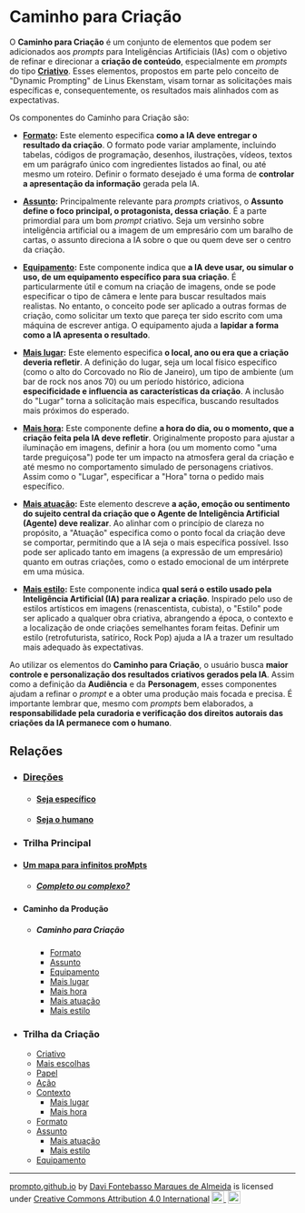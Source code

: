 # Caminho para Criação

O **Caminho para Criação** é um conjunto de elementos que podem ser adicionados aos *prompts* para Inteligências Artificiais (IAs) com o objetivo de refinar e direcionar a **criação de conteúdo**, especialmente em *prompts* do tipo **[Criativo](../../tipos-de-prompt/criativo.md)**. Esses elementos, propostos em parte pelo conceito de "Dynamic Prompting" de Linus Ekenstam, visam tornar as solicitações mais específicas e, consequentemente, os resultados mais alinhados com as expectativas.

Os componentes do Caminho para Criação são:

*   **[Formato](../../partes-de-prompt/controle/formato.md):** Este elemento especifica **como a IA deve entregar o resultado da criação**. O formato pode variar amplamente, incluindo tabelas, códigos de programação, desenhos, ilustrações, vídeos, textos em um parágrafo único com ingredientes listados ao final, ou até mesmo um roteiro. Definir o formato desejado é uma forma de **controlar a apresentação da informação** gerada pela IA.

*   **[Assunto](../../partes-de-prompt/criacao/assunto.md):** Principalmente relevante para *prompts* criativos, o **Assunto define o foco principal, o protagonista, dessa criação**. É a parte primordial para um bom *prompt* criativo. Seja um versinho sobre inteligência artificial ou a imagem de um empresário com um baralho de cartas, o assunto direciona a IA sobre o que ou quem deve ser o centro da criação.

*   **[Equipamento](../../partes-de-prompt/criacao/equipamento.md):** Este componente indica que **a IA deve usar, ou simular o uso, de um equipamento específico para sua criação**. É particularmente útil e comum na criação de imagens, onde se pode especificar o tipo de câmera e lente para buscar resultados mais realistas. No entanto, o conceito pode ser aplicado a outras formas de criação, como solicitar um texto que pareça ter sido escrito com uma máquina de escrever antiga. O equipamento ajuda a **lapidar a forma como a IA apresenta o resultado**.

*   **[Mais lugar](../../partes-de-prompt/criacao/mais-lugar.md):** Este elemento especifica **o local, ano ou era que a criação deveria refletir**. A definição do lugar, seja um local físico específico (como o alto do Corcovado no Rio de Janeiro), um tipo de ambiente (um bar de rock nos anos 70) ou um período histórico, adiciona **especificidade e influencia as características da criação**. A inclusão do "Lugar" torna a solicitação mais específica, buscando resultados mais próximos do esperado.

*   **[Mais hora](../../partes-de-prompt/criacao/mais-hora.md):** Este componente define **a hora do dia, ou o momento, que a criação feita pela IA deve refletir**. Originalmente proposto para ajustar a iluminação em imagens, definir a hora (ou um momento como "uma tarde preguiçosa") pode ter um impacto na atmosfera geral da criação e até mesmo no comportamento simulado de personagens criativos. Assim como o "Lugar", especificar a "Hora" torna o pedido mais específico.

*   **[Mais atuação](../../partes-de-prompt/criacao/mais-atuacao.md):** Este elemento descreve **a ação, emoção ou sentimento do sujeito central da criação que o Agente de Inteligência Artificial (Agente) deve realizar**. Ao alinhar com o princípio de clareza no propósito, a "Atuação" especifica como o ponto focal da criação deve se comportar, permitindo que a IA seja o mais específica possível. Isso pode ser aplicado tanto em imagens (a expressão de um empresário) quanto em outras criações, como o estado emocional de um intérprete em uma música.

*   **[Mais estilo](../../partes-de-prompt/criacao/mais-estilo.md):** Este componente indica **qual será o estilo usado pela Inteligência Artificial (IA) para realizar a criação**. Inspirado pelo uso de estilos artísticos em imagens (renascentista, cubista), o "Estilo" pode ser aplicado a qualquer obra criativa, abrangendo a época, o contexto e a localização de onde criações semelhantes foram feitas. Definir um estilo (retrofuturista, satírico, Rock Pop) ajuda a IA a trazer um resultado mais adequado às expectativas.

Ao utilizar os elementos do **Caminho para Criação**, o usuário busca **maior controle e personalização dos resultados criativos gerados pela IA**. Assim como a definição da **Audiência** e da **Personagem**, esses componentes ajudam a refinar o *prompt* e a obter uma produção mais focada e precisa. É importante lembrar que, mesmo com *prompts* bem elaborados, a **responsabilidade pela curadoria e verificação dos direitos autorais das criações da IA permanece com o humano**.

## Relações
- ### [Direções](../../direcoes/)
  - #### [Seja específico](../../direcoes/seja-especifico.md)
  - #### [Seja o humano](../../direcoes/seja-o-humano.md)
- ### Trilha Principal
- #### [Um mapa para infinitos proMpts](../../um-mapa-para-infinitos-prompts.md)
  - ##### [Completo ou complexo?](../../prompts-complexos.md) 
- #### Caminho da Produção
  - ##### Caminho para Criação
      - [Formato](../../partes-de-prompt/controle/formato.md)
      - [Assunto](../../partes-de-prompt/criacao/assunto.md)
      - [Equipamento](../../partes-de-prompt/criacao/equipamento.md)
      - [Mais lugar](../../partes-de-prompt/criacao/mais-lugar.md)
      - [Mais hora](../../partes-de-prompt/criacao/mais-hora.md)
      - [Mais atuação](../../partes-de-prompt/criacao/mais-atuacao.md)
      - [Mais estilo](../../partes-de-prompt/criacao/mais-estilo.md) 
- ### Trilha da Criação
  - [Criativo](../../tipos-de-prompt/criativo.md)
  - [Mais escolhas](../../tipos-de-prompt/mais-escolhas.md)
  - [Papel](../../partes-de-prompt/papel.md)
  - [Ação](../../partes-de-prompt/acao.md)
  - [Contexto](../../partes-de-prompt/contexto.md)
    - [Mais lugar](../../partes-de-prompt/criacao/mais-lugar.md)
    - [Mais hora](../../partes-de-prompt/criacao/mais-hora.md)
  - [Formato](../../partes-de-prompt/controle/formato.md)
  - [Assunto](../../partes-de-prompt/criacao/assunto.md)
    - [Mais atuação](../../partes-de-prompt/criacao/mais-atuacao.md)
    - [Mais estilo](../../partes-de-prompt/criacao/mais-estilo.md) 
  - [Equipamento](../../partes-de-prompt/criacao/equipamento.md)
    
<hr>
<p xmlns:cc="http://creativecommons.org/ns#" xmlns:dct="http://purl.org/dc/terms/"><a property="dct:title" rel="cc:attributionURL" href="https://davifma.github.io/proMpto/">prompto.github.io</a> by <a rel="cc:attributionURL dct:creator" property="cc:attributionName" href="http://linkedin.com/in/davifma">Davi Fontebasso Marques de Almeida</a> is licensed under <a href="https://creativecommons.org/licenses/by/4.0/?ref=chooser-v1" target="_blank" rel="license noopener noreferrer" style="display:inline-block;">Creative Commons Attribution 4.0 International<img style="height:22px!important;margin-left:3px;vertical-align:text-bottom;" src="https://mirrors.creativecommons.org/presskit/icons/cc.svg?ref=chooser-v1" alt=""> <img style="height:22px!important;margin-left:3px;vertical-align:text-bottom;" src="https://mirrors.creativecommons.org/presskit/icons/by.svg?ref=chooser-v1" alt=""></a></p>

